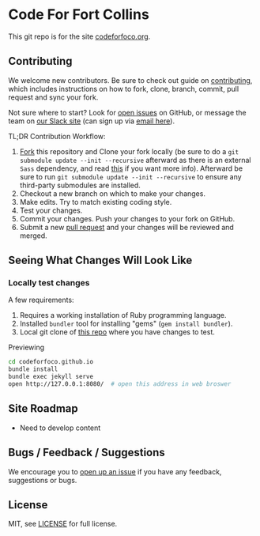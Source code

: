 # Code For Fort Collins

This git repo is for the site [codeforfoco.org](http://www.codeforfoco.org).

## Contributing

We welcome new contributors.  Be sure to check out guide on [contributing][contributing], which includes instructions on how to fork, clone, branch, commit, pull request and sync your fork.

Not sure where to start? Look for [open issues][githubissue] on GitHub, or message the team on [our Slack site](https://codeforfoco.slack.com/) (can sign up via [email here]()).


TL;DR Contribution Workflow:

1. [Fork][fork] this repository and Clone your fork locally (be sure to do a `git submodule update --init --recursive` afterward as there is an external `Sass` dependency, and read [this](https://github.com/blog/2104-working-with-submodules) if you want more info). Afterward be sure to run `git submodule update --init --recursive` to ensure any third-party submodules are installed.
1. Checkout a new branch on which to make your changes.
1. Make edits. Try to match existing coding style.
1. Test your changes.
1. Commit your changes. Push your changes to your fork on GitHub.
1. Submit a new [pull request][pullrequest] and your changes will be reviewed and merged.



## Seeing What Changes Will Look Like

### Locally test changes

A few requirements:
 1. Requires a working installation of Ruby programming language.
 2. Installed `bundler` tool for installing "gems" (`gem install bundler`).
 3. Local git clone of [this repo][forkthisrepo] where you have changes to test.

Previewing

```bash
cd codeforfoco.github.io
bundle install
bundle exec jekyll serve
open http://127.0.0.1:8080/  # open this address in web broswer
```


## Site Roadmap

- Need to develop content

## Bugs / Feedback / Suggestions

We encourage you to [open up an issue](https://github.com/CodeForFoco/codeforfoco.github.io/issues/new) if you have any feedback, suggestions or bugs.

## License

MIT, see [LICENSE](/LICENSE) for full license.

[fork]: https://help.github.com/articles/fork-a-repo/
[forkthisrepo]: https://github.com/CodeForFoco/codeforfoco.github.io#fork-destination-box
[contributing]: https://github.com/CodeForFoco/org/blob/master/CONTRIBUTING.md
[githubissue]: https://github.com/CodeForFoco/codeforfoco.github.io/issues
[pullrequest]: https://github.com/CodeForFoco/codeforfoco.github.io/pulls
